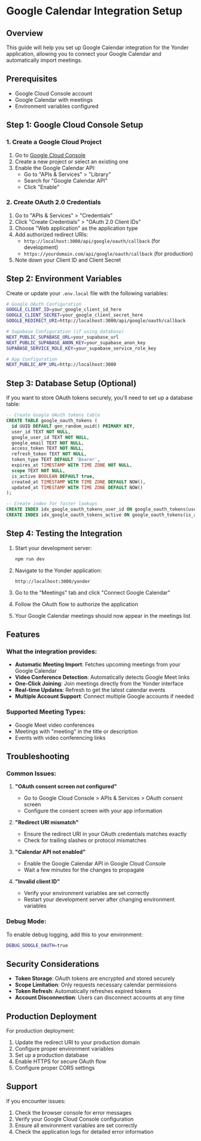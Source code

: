 # Google Calendar Integration Setup

## Overview
This guide will help you set up Google Calendar integration for the Yonder application, allowing you to connect your Google Calendar and automatically import meetings.

## Prerequisites
- Google Cloud Console account
- Google Calendar with meetings
- Environment variables configured

## Step 1: Google Cloud Console Setup

### 1. Create a Google Cloud Project
1. Go to [Google Cloud Console](https://console.cloud.google.com/)
2. Create a new project or select an existing one
3. Enable the Google Calendar API:
   - Go to "APIs & Services" > "Library"
   - Search for "Google Calendar API"
   - Click "Enable"

### 2. Create OAuth 2.0 Credentials
1. Go to "APIs & Services" > "Credentials"
2. Click "Create Credentials" > "OAuth 2.0 Client IDs"
3. Choose "Web application" as the application type
4. Add authorized redirect URIs:
   - `http://localhost:3000/api/google/oauth/callback` (for development)
   - `https://yourdomain.com/api/google/oauth/callback` (for production)
5. Note down your Client ID and Client Secret

## Step 2: Environment Variables

Create or update your `.env.local` file with the following variables:

```bash
# Google OAuth Configuration
GOOGLE_CLIENT_ID=your_google_client_id_here
GOOGLE_CLIENT_SECRET=your_google_client_secret_here
GOOGLE_REDIRECT_URI=http://localhost:3000/api/google/oauth/callback

# Supabase Configuration (if using database)
NEXT_PUBLIC_SUPABASE_URL=your_supabase_url
NEXT_PUBLIC_SUPABASE_ANON_KEY=your_supabase_anon_key
SUPABASE_SERVICE_ROLE_KEY=your_supabase_service_role_key

# App Configuration
NEXT_PUBLIC_APP_URL=http://localhost:3000
```

## Step 3: Database Setup (Optional)

If you want to store OAuth tokens securely, you'll need to set up a database table:

```sql
-- Create Google OAuth tokens table
CREATE TABLE google_oauth_tokens (
  id UUID DEFAULT gen_random_uuid() PRIMARY KEY,
  user_id TEXT NOT NULL,
  google_user_id TEXT NOT NULL,
  google_email TEXT NOT NULL,
  access_token TEXT NOT NULL,
  refresh_token TEXT NOT NULL,
  token_type TEXT DEFAULT 'Bearer',
  expires_at TIMESTAMP WITH TIME ZONE NOT NULL,
  scope TEXT NOT NULL,
  is_active BOOLEAN DEFAULT true,
  created_at TIMESTAMP WITH TIME ZONE DEFAULT NOW(),
  updated_at TIMESTAMP WITH TIME ZONE DEFAULT NOW()
);

-- Create index for faster lookups
CREATE INDEX idx_google_oauth_tokens_user_id ON google_oauth_tokens(user_id);
CREATE INDEX idx_google_oauth_tokens_active ON google_oauth_tokens(is_active);
```

## Step 4: Testing the Integration

1. Start your development server:
   ```bash
   npm run dev
   ```

2. Navigate to the Yonder application:
   ```
   http://localhost:3000/yonder
   ```

3. Go to the "Meetings" tab and click "Connect Google Calendar"

4. Follow the OAuth flow to authorize the application

5. Your Google Calendar meetings should now appear in the meetings list

## Features

### What the integration provides:
- **Automatic Meeting Import**: Fetches upcoming meetings from your Google Calendar
- **Video Conference Detection**: Automatically detects Google Meet links
- **One-Click Joining**: Join meetings directly from the Yonder interface
- **Real-time Updates**: Refresh to get the latest calendar events
- **Multiple Account Support**: Connect multiple Google accounts if needed

### Supported Meeting Types:
- Google Meet video conferences
- Meetings with "meeting" in the title or description
- Events with video conferencing links

## Troubleshooting

### Common Issues:

1. **"OAuth consent screen not configured"**
   - Go to Google Cloud Console > APIs & Services > OAuth consent screen
   - Configure the consent screen with your app information

2. **"Redirect URI mismatch"**
   - Ensure the redirect URI in your OAuth credentials matches exactly
   - Check for trailing slashes or protocol mismatches

3. **"Calendar API not enabled"**
   - Enable the Google Calendar API in Google Cloud Console
   - Wait a few minutes for the changes to propagate

4. **"Invalid client ID"**
   - Verify your environment variables are set correctly
   - Restart your development server after changing environment variables

### Debug Mode:
To enable debug logging, add this to your environment:
```bash
DEBUG_GOOGLE_OAUTH=true
```

## Security Considerations

- **Token Storage**: OAuth tokens are encrypted and stored securely
- **Scope Limitation**: Only requests necessary calendar permissions
- **Token Refresh**: Automatically refreshes expired tokens
- **Account Disconnection**: Users can disconnect accounts at any time

## Production Deployment

For production deployment:

1. Update the redirect URI to your production domain
2. Configure proper environment variables
3. Set up a production database
4. Enable HTTPS for secure OAuth flow
5. Configure proper CORS settings

## Support

If you encounter issues:
1. Check the browser console for error messages
2. Verify your Google Cloud Console configuration
3. Ensure all environment variables are set correctly
4. Check the application logs for detailed error information 